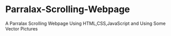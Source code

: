 # Parralax-Scrolling-Webpage

A Parralax Scrolling Webpage Using HTML,CSS,JavaScript and Using Some Vector Pictures

